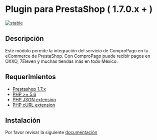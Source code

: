
# Plugin para PrestaShop ( 1.7.0.x + ) 

[![stable](http://badges.github.io/stability-badges/dist/stable.svg)](http://github.com/badges/stability-badges)

## Descripción

Este módulo permite la integración del servicio de ComproPago en tu eCommerce de PrestaShop. 
Con ComproPago puede recibir pagos en OXXO, 7Eleven y muchas tiendas más en todo México.

## Requerimientos

* [Prestashop 1.7.x](http://www.prestashop.com/index.php)
* [PHP >= 5.6](http://www.php.net/)
* [PHP JSON extension](http://php.net/manual/en/book.json.php)
* [PHP cURL extension](http://php.net/manual/en/book.curl.php)

## Instalación

Por favor revisar la siguiente [documentación](http://demo.compropago.com/list/plugins/prestashop_1.7.php)
